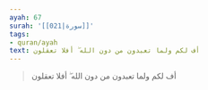 ```yaml
---
ayah: 67
surah: '[[021|سورة]]'
tags:
- quran/ayah
text: أف لكم ولما تعبدون من دون الله ۖ أفلا تعقلون
---
```

> أف لكم ولما تعبدون من دون الله ۖ أفلا تعقلون
